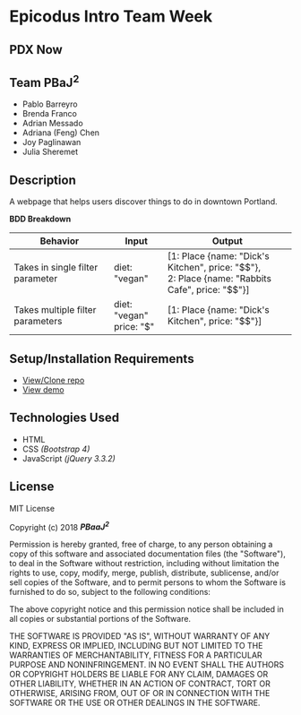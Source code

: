 # **Epicodus Intro Team Week**
## PDX Now

## Team PBaJ<sup>2</sup>
* Pablo Barreyro
* Brenda Franco
* Adrian Messado
* Adriana (Feng) Chen
* Joy Paglinawan
* Julia Sheremet

## Description

A webpage that helps users discover things to do in downtown Portland.

**BDD Breakdown**

Behavior | Input | Output
------------ | ------------- | -------------
Takes in single filter parameter | diet: "vegan" | [1: Place {name: "Dick's Kitchen", price: "$$"},<br>2: Place {name: "Rabbits Cafe", price: "$$"}]
Takes multiple filter parameters | diet: "vegan"<br>price: "$" | [1: Place {name: "Dick's Kitchen", price: "$$"}]


## Setup/Installation Requirements

* [View/Clone repo](https://github.com/pabarreyro/index-pdx)
* [View demo](https://pabarreyro.github.io/index-pdx)

## Technologies Used

* HTML
* CSS _(Bootstrap 4)_
* JavaScript _(jQuery 3.3.2)_

## License

MIT License

Copyright (c) 2018 **_PBaaJ<sup>2</sup>_**

Permission is hereby granted, free of charge, to any person obtaining a copy
of this software and associated documentation files (the "Software"), to deal
in the Software without restriction, including without limitation the rights
to use, copy, modify, merge, publish, distribute, sublicense, and/or sell
copies of the Software, and to permit persons to whom the Software is
furnished to do so, subject to the following conditions:

The above copyright notice and this permission notice shall be included in all
copies or substantial portions of the Software.

THE SOFTWARE IS PROVIDED "AS IS", WITHOUT WARRANTY OF ANY KIND, EXPRESS OR
IMPLIED, INCLUDING BUT NOT LIMITED TO THE WARRANTIES OF MERCHANTABILITY,
FITNESS FOR A PARTICULAR PURPOSE AND NONINFRINGEMENT. IN NO EVENT SHALL THE
AUTHORS OR COPYRIGHT HOLDERS BE LIABLE FOR ANY CLAIM, DAMAGES OR OTHER
LIABILITY, WHETHER IN AN ACTION OF CONTRACT, TORT OR OTHERWISE, ARISING FROM,
OUT OF OR IN CONNECTION WITH THE SOFTWARE OR THE USE OR OTHER DEALINGS IN THE
SOFTWARE.
